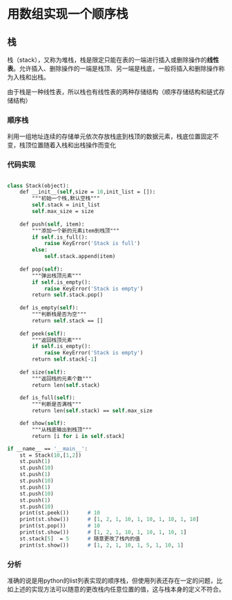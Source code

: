 # 用数组实现一个顺序栈
## 栈
栈（stack），又称为堆栈，栈是限定只能在表的一端进行插入或删除操作的**线性表**。允许插入、删除操作的一端是栈顶、另一端是栈底，一般将插入和删除操作称为入栈和出栈。

由于栈是一种线性表，所以栈也有线性表的两种存储结构（顺序存储结构和链式存储结构）
### 顺序栈
利用一组地址连续的存储单元依次存放栈底到栈顶的数据元素，栈底位置固定不变，栈顶位置随着入栈和出栈操作而变化
### 代码实现
```p

class Stack(object):
    def __init__(self,size = 10,init_list = []):
        """初始一个栈,默认空栈"""
        self.stack = init_list
        self.max_size = size
 
    def push(self, item):
        """添加一个新的元素item到栈顶"""
        if self.is_full():
            raise KeyError('Stack is full')
        else:
            self.stack.append(item)
 
    def pop(self):
        """弹出栈顶元素"""
        if self.is_empty():
            raise KeyError('Stack is empty')        
        return self.stack.pop()
    
    def is_empty(self):
        """判断栈是否为空"""
        return self.stack == []
    
    def peek(self):
        """返回栈顶元素"""
        if self.is_empty():
            raise KeyError('Stack is empty')
        return self.stack[-1]
 
    def size(self):
        """返回栈的元素个数"""
        return len(self.stack)
       
    def is_full(self):
        """判断是否满栈"""
        return len(self.stack) == self.max_size

    def show(self):
        """从栈底输出到栈顶"""
        return [i for i in self.stack]

if __name__ == '__main__':
	st = Stack(10,[1,2])
	st.push(1)
	st.push(10)
	st.push(1)
	st.push(10)
	st.push(1)
	st.push(10)
	st.push(1)
	st.push(10)
	print(st.peek())      # 10
	print(st.show())      # [1, 2, 1, 10, 1, 10, 1, 10, 1, 10]
	print(st.pop())       # 10
	print(st.show())      # [1, 2, 1, 10, 1, 10, 1, 10, 1]
	st.stack[5]  = 5      # 随意更改了栈内的值
	print(st.show())      # [1, 2, 1, 10, 1, 5, 1, 10, 1]

```
### 分析
准确的说是用python的list列表实现的顺序栈，但使用列表还存在一定的问题，比如上述的实现方法可以随意的更改栈内任意位置的值，这与栈本身的定义不符合。
